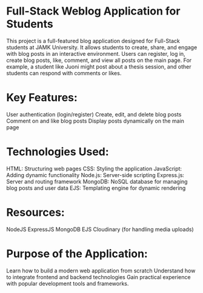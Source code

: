 # Full-Stack Weblog Application for Students
This project is a full-featured blog application designed for Full-Stack students at JAMK University. It allows students to create, share, and engage with blog posts in an interactive environment. Users can register, log in, create blog posts, like, comment, and view all posts on the main page. For example, a student like Juoni might post about a thesis session, and other students can respond with comments or likes.

# Key Features:
User authentication (login/register)
Create, edit, and delete blog posts
Comment on and like blog posts
Display posts dynamically on the main page

# Technologies Used:
HTML: Structuring web pages
CSS: Styling the application
JavaScript: Adding dynamic functionality
Node.js: Server-side scripting
Express.js: Server and routing framework
MongoDB: NoSQL database for managing blog posts and user data
EJS: Templating engine for dynamic rendering

# Resources:
NodeJS
ExpressJS
MongoDB
EJS
Cloudinary (for handling media uploads)

# Purpose of the Application:
Learn how to build a modern web application from scratch
Understand how to integrate frontend and backend technologies
Gain practical experience with popular development tools and frameworks.
